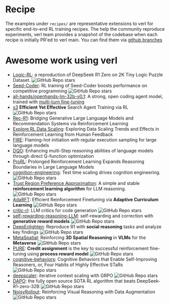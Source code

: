 # Recipe
The examples under `recipes/` are representative extensions to verl for specific end-to-end RL training recipes.
The help the community reproduce experiments, verl team provides a snapshot of the codebase when each recipe is initially PR'ed to verl main. You can find them via [github branches](https://github.com/volcengine/verl/branches/all?query=recipe)

# Awesome work using verl

- [Logic-RL](https://github.com/Unakar/Logic-RL): a reproduction of DeepSeek R1 Zero on 2K Tiny Logic Puzzle Dataset. ![GitHub Repo stars](https://img.shields.io/github/stars/Unakar/Logic-RL)
- [Seed-Coder](https://github.com/-Seed/Seed-Coder): RL training of Seed-Coder boosts performance on competitive programming ![GitHub Repo stars](https://img.shields.io/github/stars/-Seed/Seed-Coder)
- [all-hands/openhands-lm-32b-v0.1](https://www.all-hands.dev/blog/introducing-openhands-lm-32b----a-strong-open-coding-agent-model): A strong, open coding agent model, trained with [multi-turn fine-tuning](https://github.com/volcengine/verl/pull/195)
- [s3](https://github.com/pat-jj/s3) **Efficient Yet Effective** Search Agent Training via RL ![GitHub Repo stars](https://img.shields.io/github/stars/pat-jj/s3)
- [Rec-R1](https://arxiv.org/pdf/2503.24289): Bridging Generative Large Language Models and Recommendation Systems via Reinforcement Learning
- [Explore RL Data Scaling](https://arxiv.org/abs/2503.22230): Exploring Data Scaling Trends and Effects in Reinforcement Learning from Human Feedback
- [FIRE](https://arxiv.org/abs/2410.21236): Flaming-hot initiation with regular execution sampling for large language models
- [DQO](https://arxiv.org/abs/2410.09302): Enhancing multi-Step reasoning abilities of language models through direct Q-function optimization
- [ProRL](https://arxiv.org/abs/2505.24864): Prolonged Reinforcement Learning Expands Reasoning Boundaries in Large Language Models
- [cognition-engineering](https://github.com/gair-nlp/cognition-engineering): Test time scaling drives cognition engineering. ![GitHub Repo stars](https://img.shields.io/github/stars/gair-nlp/cognition-engineering)
- [Trust Region Preference Approximation](https://github.com/XueruiSu/Trust-Region-Preference-Approximation): A simple and stable **reinforcement learning algorithm** for LLM reasoning. ![GitHub Repo stars](https://img.shields.io/github/stars/XueruiSu/Trust-Region-Preference-Approximation)
- [AdaRFT](https://github.com/uscnlp-lime/verl): Efficient Reinforcement Finetuning via **Adaptive Curriculum Learning** ![GitHub Repo stars](https://img.shields.io/github/stars/uscnlp-lime/verl)
- [critic-rl](https://github.com/HKUNLP/critic-rl): LLM critics for code generation ![GitHub Repo stars](https://img.shields.io/github/stars/HKUNLP/critic-rl)
- [self-rewarding-reasoning-LLM](https://arxiv.org/pdf/2502.19613): self-rewarding and correction with **generative reward models** ![GitHub Repo stars](https://img.shields.io/github/stars/RLHFlow/Self-rewarding-reasoning-LLM)
- [DeepEnlighten](https://github.com/DolbyUUU/DeepEnlighten): Reproduce R1 with **social reasoning** tasks and analyze key findings ![GitHub Repo stars](https://img.shields.io/github/stars/DolbyUUU/DeepEnlighten)
- [MetaSpatial](https://github.com/PzySeere/MetaSpatial): Reinforcing **3D Spatial Reasoning** in **VLMs** for the **Metaverse** ![GitHub Repo stars](https://img.shields.io/github/stars/PzySeere/MetaSpatial)
- [PURE](https://github.com/CJReinforce/PURE): **Credit assignment** is the key to successful reinforcement fine-tuning using **process reward model** ![GitHub Repo stars](https://img.shields.io/github/stars/CJReinforce/PURE)
- [cognitive-behaviors](https://github.com/kanishkg/cognitive-behaviors): Cognitive Behaviors that Enable Self-Improving Reasoners, or, Four Habits of Highly Effective STaRs ![GitHub Repo stars](https://img.shields.io/github/stars/kanishkg/cognitive-behaviors)
- [deepscaler](https://github.com/agentica-project/rllm/tree/deepscaler): iterative context scaling with GRPO ![GitHub Repo stars](https://img.shields.io/github/stars/agentica-project/deepscaler)
- [DAPO](https://dapo-sia.github.io/): the fully open source SOTA RL algorithm that beats DeepSeek-R1-zero-32B ![GitHub Repo stars](https://img.shields.io/github/stars/volcengine/verl)
- [NoisyRollout](https://github.com/NUS-TRAIL/NoisyRollout): Reinforcing Visual Reasoning with Data Augmentation ![GitHub Repo stars](https://img.shields.io/github/stars/NUS-TRAIL/NoisyRollout)
